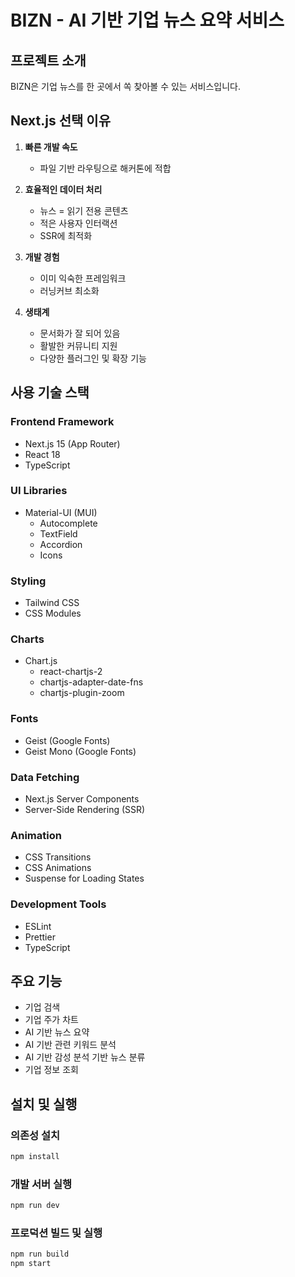 # BIZN - AI 기반 기업 뉴스 요약 서비스

## 프로젝트 소개

BIZN은 기업 뉴스를 한 곳에서 쏙 찾아볼 수 있는 서비스입니다.

## Next.js 선택 이유

1. **빠른 개발 속도**
   - 파일 기반 라우팅으로 해커톤에 적합

2. **효율적인 데이터 처리**
   - 뉴스 = 읽기 전용 콘텐츠
   - 적은 사용자 인터랙션
   - SSR에 최적화

3. **개발 경험**
   - 이미 익숙한 프레임워크
   - 러닝커브 최소화

4. **생태계**
   - 문서화가 잘 되어 있음
   - 활발한 커뮤니티 지원
   - 다양한 플러그인 및 확장 기능

## 사용 기술 스택

### Frontend Framework
- Next.js 15 (App Router)
- React 18
- TypeScript

### UI Libraries
- Material-UI (MUI)
  - Autocomplete
  - TextField
  - Accordion
  - Icons

### Styling
- Tailwind CSS
- CSS Modules

### Charts
- Chart.js
  - react-chartjs-2
  - chartjs-adapter-date-fns
  - chartjs-plugin-zoom

### Fonts
- Geist (Google Fonts)
- Geist Mono (Google Fonts)

### Data Fetching
- Next.js Server Components
- Server-Side Rendering (SSR)

### Animation
- CSS Transitions
- CSS Animations
- Suspense for Loading States

### Development Tools
- ESLint
- Prettier
- TypeScript

## 주요 기능
- 기업 검색
- 기업 주가 차트
- AI 기반 뉴스 요약
- AI 기반 관련 키워드 분석
- AI 기반 감성 분석 기반 뉴스 분류
- 기업 정보 조회

## 설치 및 실행

### 의존성 설치
```bash
npm install
```

### 개발 서버 실행
```bash
npm run dev
```

### 프로덕션 빌드 및 실행
```bash
npm run build
npm start
```


